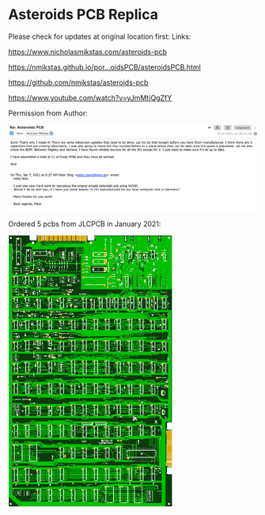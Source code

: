# Asteroids PCB Replica

Please check for updates at original location first:
Links:

https://www.nicholasmikstas.com/asteroids-pcb

https://nmikstas.github.io/por…oidsPCB/asteroidsPCB.html

https://github.com/nmikstas/asteroids-pcb

https://www.youtube.com/watch?v=yJmMtjQgZfY


Permission from Author:

![pcb_ok](https://github.com/petersieg/oscilloscope-asteroids/blob/master/pcb/Asteroids_pcb_ok.png)

Ordered 5 pcbs from JLCPCB in January 2021:

![pcb_jlc](https://github.com/petersieg/oscilloscope-asteroids/blob/master/pcb/downImg.jpg)

